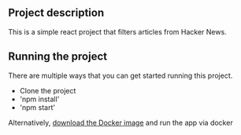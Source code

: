 
## Project description

This is a simple react project that filters articles from Hacker News.
## Running the project

There are multiple ways that you can get started running this project.

* Clone the project
* 'npm install'
* 'npm start'

Alternatively, [download the Docker image](https://hub.docker.com/repository/docker/anaisurlichs/react-article-display) and run the app via docker